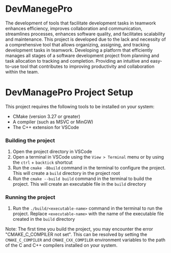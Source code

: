 # DevManegePro

The development of tools that facilitate development tasks in teamwork enhances efficiency, improves collaboration and communication, streamlines processes, enhances software quality, and facilitates scalability and maintenance. This project is developed due to the lack and necessity of a comprehensive tool that allows organizing, assigning, and tracking development tasks in teamwork. Developing a platform that efficiently manages all stages of a software development project from planning and task allocation to tracking and completion. Providing an intuitive and easy-to-use tool that contributes to improving productivity and collaboration within the team.
# DevManagePro Project Setup
This project requires the following tools to be installed on your system:
 
- CMake (version 3.27 or greater)
- A compiler (such as MSVC or MinGW)
- The C++ extension for VSCode

### Building the project
1. Open the project directory in VSCode
2. Open a terminal in VSCode using the `View > Terminal` menu or by using the `ctrl` + `backtick` shortcut
3. Run the `cmake -Bbuild` command in the terminal to configure the project. This will create a `build` directory in the project root
4. Run the `cmake --build build` command in the terminal to build the project. This will create an executable file in the `build` directory

### Running the project
1. Run the `./build/<executable-name>` command in the terminal to run the project. Replace `<executable-name>` with the name of the executable file created in the `build` directory

Note: The first time you build the project, you may encounter the error "CMAKE_C_COMPILER not set". This can be resolved by setting the `CMAKE_C_COMPILER` and `CMAKE_CXX_COMPILER` environment variables to the path of the C and C++ compilers installed on your system.
